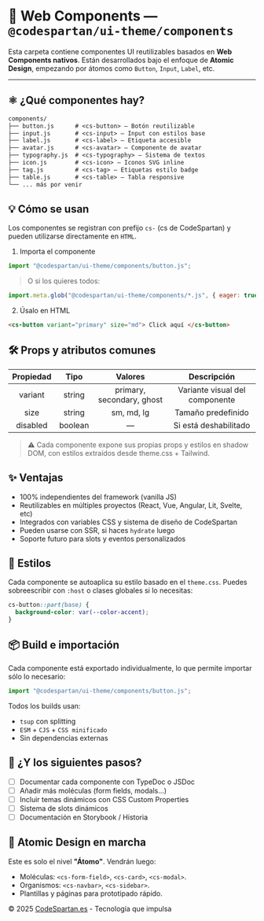 # 🧬 Web Components — `@codespartan/ui-theme/components`

Esta carpeta contiene componentes UI reutilizables basados en **Web Components nativos**. Están desarrollados bajo el enfoque de **Atomic Design**, empezando por átomos como `Button`, `Input`, `Label`, etc.

---

## ⚛️ ¿Qué componentes hay?

```txt
components/
├── button.js      # <cs-button> — Botón reutilizable
├── input.js       # <cs-input> — Input con estilos base
├── label.js       # <cs-label> — Etiqueta accesible
├── avatar.js      # <cs-avatar> — Componente de avatar
├── typography.js  # <cs-typography> — Sistema de textos
├── icon.js        # <cs-icon> — Iconos SVG inline
├── tag.js         # <cs-tag> — Etiquetas estilo badge
├── table.js       # <cs-table> — Tabla responsive
└── ... más por venir
```

## 💡 Cómo se usan

Los componentes se registran con prefijo `cs-` (cs de CodeSpartan) y pueden utilizarse directamente en `HTML`.

1. Importa el componente

```js
import "@codespartan/ui-theme/components/button.js";
```

> O si los quieres todos:

```js
import.meta.glob("@codespartan/ui-theme/components/*.js", { eager: true });
```

2. Úsalo en HTML

```html
<cs-button variant="primary" size="md"> Click aquí </cs-button>
```

## 🛠️ Props y atributos comunes

| **Propiedad** | **Tipo** |        **Valores**        |        **Descripción**         |
| :-----------: | :------: | :-----------------------: | :----------------------------: |
|    variant    |  string  | primary, secondary, ghost | Variante visual del componente |
|     size      |  string  |        sm, md, lg         |       Tamaño predefinido       |
|   disabled    | boolean  |             —             |     Si está deshabilitado      |

> ⚠️ Cada componente expone sus propias props y estilos en shadow DOM, con estilos extraídos desde theme.css + Tailwind.

## ✨ Ventajas

- 100% independientes del framework (vanilla JS)
- Reutilizables en múltiples proyectos (React, Vue, Angular, Lit, Svelte, etc)
- Integrados con variables CSS y sistema de diseño de CodeSpartan
- Pueden usarse con SSR, si haces `hydrate` luego
- Soporte futuro para slots y eventos personalizados

## 💅 Estilos

Cada componente se autoaplica su estilo basado en el `theme.css`. Puedes sobreescribir con `:host` o clases globales si lo necesitas:

```css
cs-button::part(base) {
  background-color: var(--color-accent);
}
```

## 📦 Build e importación

Cada componente está exportado individualmente, lo que permite importar sólo lo necesario:

```js
import "@codespartan/ui-theme/components/button.js";
```

Todos los builds usan:

- `tsup` con splitting
- `ESM` + `CJS` + `CSS minificado`
- Sin dependencias externas

## 🧱 ¿Y los siguientes pasos?

- [ ] Documentar cada componente con TypeDoc o JSDoc
- [ ] Añadir más moléculas (form fields, modals...)
- [ ] Incluir temas dinámicos con CSS Custom Properties
- [ ] Sistema de slots dinámicos
- [ ] Documentación en Storybook / Historia

## 🧬 Atomic Design en marcha

Este es solo el nivel **"Átomo"**. Vendrán luego:

- Moléculas: `<cs-form-field>`, `<cs-card>`, `<cs-modal>`.
- Organismos: `<cs-navbar>`, `<cs-sidebar>`.
- Plantillas y páginas para prototipado rápido.

© 2025 [CodeSpartan.es](https://www.codespartan.es) - Tecnología que impulsa
